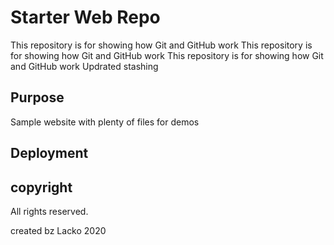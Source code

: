 # Starter Web Repo

This repository is for showing how Git and GitHub work
This repository is for showing how Git and GitHub work
This repository is for showing how Git and GitHub work
Updrated stashing

## Purpose

Sample website with plenty of files for demos

## Deployment

## copyright
All rights reserved.

created bz Lacko 2020

<!-- ready for merging -->


<!-- changing readm me file -->

